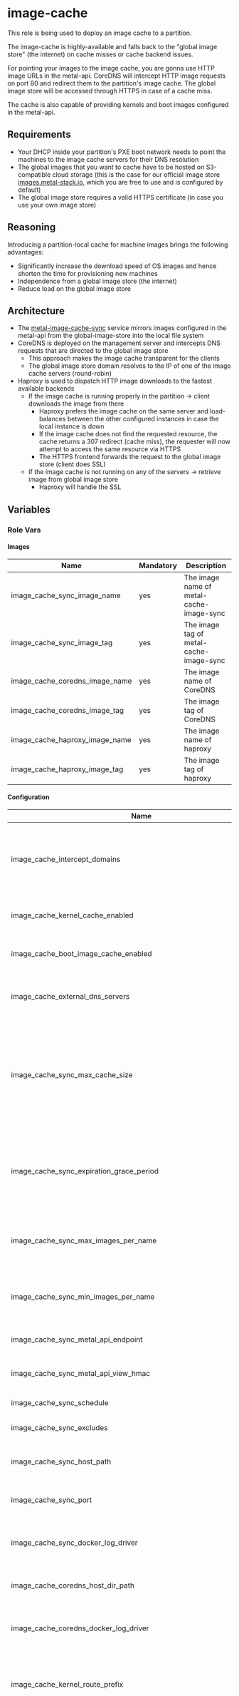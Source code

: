 # image-cache

This role is being used to deploy an image cache to a partition.

The image-cache is highly-available and falls back to the "global image store" (the internet) on cache misses or cache backend issues.

For pointing your images to the image cache, you are gonna use HTTP image URLs in the metal-api. CoreDNS will intercept HTTP image requests on port 80 and redirect them to the partition's image cache. The global image store will be accessed through HTTPS in case of a cache miss.

The cache is also capable of providing kernels and boot images configured in the metal-api.

## Requirements

- Your DHCP inside your partition's PXE boot network needs to point the machines to the image cache servers for their DNS resolution
- The global images that you want to cache have to be hosted on S3-compatible cloud storage (this is the case for our official image store [images.metal-stack.io](https://images.metal-stack.io/), which you are free to use and is configured by default)
- The global image store requires a valid HTTPS certificate (in case you use your own image store)

## Reasoning

Introducing a partition-local cache for machine images brings the following advantages:

- Significantly increase the download speed of OS images and hence shorten the time for provisioning new machines
- Independence from a global image store (the internet)
- Reduce load on the global image store

## Architecture

- The [metal-image-cache-sync](https://github.com/metal-stack/metal-image-cache-sync) service mirrors images configured in the metal-api from the global-image-store into the local file system
- CoreDNS is deployed on the management server and intercepts DNS requests that are directed to the global image store
  - This approach makes the image cache transparent for the clients
  - The global image store domain resolves to the IP of one of the image cache servers (round-robin)
- Haproxy is used to dispatch HTTP image downloads to the fastest available backends
  - If the image cache is running properly in the partition -> client downloads the image from there
    - Haproxy prefers the image cache on the same server and load-balances between the other configured instances in case the local instance is down
    - If the image cache does not find the requested resource, the cache returns a 307 redirect (cache miss), the requester will now attempt to access the same resource via HTTPS
    - The HTTPS frontend forwards the request to the global image store (client does SSL)
  - If the image cache is not running on any of the servers -> retrieve image from global image store
    - Haproxy will handle the SSL

## Variables

### Role Vars

#### Images

| Name                           | Mandatory | Description                              |
| ------------------------------ | --------- | ---------------------------------------- |
| image_cache_sync_image_name    | yes       | The image name of metal-cache-image-sync |
| image_cache_sync_image_tag     | yes       | The image tag of metal-cache-image-sync  |
| image_cache_coredns_image_name | yes       | The image name of CoreDNS                |
| image_cache_coredns_image_tag  | yes       | The image tag of CoreDNS                 |
| image_cache_haproxy_image_name | yes       | The image name of haproxy                |
| image_cache_haproxy_image_tag  | yes       | The image tag of haproxy                 |

#### Configuration

| Name                                                                   | Mandatory | Description                                                                                                               |
| ---------------------------------------------------------------------- | --------- | ------------------------------------------------------------------------------------------------------------------------- |
| image_cache_intercept_domains                                          |           | The domains for which the DNS requests are intercepted and pointed to the image cache                                     |
| image_cache_kernel_cache_enabled                                       |           | Enables caching partition boot kernels                                                                                    |
| image_cache_boot_image_cache_enabled                                   |           | Enables caching partition boot images                                                                                     |
| image_cache_external_dns_servers                                       |           | DNS servers that are used for resolving all other DNS requests                                                            |
| image_cache_sync_max_cache_size                                        |           | Maximum size that the cache should have in the end (can exceed if min amount of images for all image variants is reached) |
| image_cache_sync_expiration_grace_period                               |           | The amount of days to still sync images even if they have already expired in the metal-api                                |
| image_cache_sync_max_images_per_name                                   |           | Maximum amount of images to cache for an image variant                                                                    |
| image_cache_sync_min_images_per_name                                   |           | Minimum amount of images to keep of an image variant                                                                      |
| image_cache_sync_metal_api_endpoint                                    | yes       | Endpoint of the metal-api                                                                                                 |
| image_cache_sync_metal_api_view_hmac                                   | yes       | HMAC of the metal-api (requires view access)                                                                              |
| image_cache_sync_schedule                                              |           | Cron sync schedule                                                                                                        |
| image_cache_sync_excludes                                              |           | URL paths to exclude from the sync                                                                                        |
| image_cache_sync_host_path                                             |           | Root path of where to store the images                                                                                    |
| image_cache_sync_port                                                  |           | The image tag of metal-cache-image-sync                                                                                   |
| image_cache_sync_docker_log_driver                                     |           | Indicates where to write the docker logs to                                                                               |
| image_cache_coredns_host_dir_path                                      |           | The host path for CoreDNS configuration                                                                                   |
| image_cache_coredns_docker_log_driver                                  |           | Indicates where to write the docker logs to                                                                               |
| image_cache_kernel_route_prefix                                        |           | The route prefix to distinguish whether the kernel cache backend is used or not                                           |
| image_cache_boot_image_route_prefix                                    |           | The route prefix to distinguish whether the boot image cache backend is used or not                                       |
| image_cache_backend_hosts                                              |           | The hosts that are considered for load balancing, defaults to matched play hosts                                          |
| image_cache_haproxy_host_dir_path                                      |           | The host path for haproxy configuration                                                                                   |
| image_cache_haproxy_fallback_backend_server                            |           | The domain name of the "global image store" (internet, must have valid HTTPS)                                             |
| image_cache_haproxy_fallback_backend_server_health_endpoint            |           | The health endpoint which is expected to return 200 of the "global image store"                                           |
| image_cache_haproxy_kernel_fallback_backend_server                     |           | The domain name of the "global kernel store" (internet, must have valid HTTPS)                                            |
| image_cache_haproxy_kernel_fallback_backend_server_health_endpoint     |           | The health endpoint which is expected to return 200 of the "global kernel store"                                          |
| image_cache_haproxy_boot_image_fallback_backend_server                 |           | The domain name of the "global boot image store" (internet, must have valid HTTPS)                                        |
| image_cache_haproxy_boot_image_fallback_backend_server_health_endpoint |           | The health endpoint which is expected to return 200 of the "global boot image store"                                      |
| image_cache_haproxy_docker_log_driver                                  |           | Indicates where to write the docker logs to                                                                               |

### Host Vars

| Name                    | Mandatory | Description                                                                                                                            |
| ----------------------- | --------- | -------------------------------------------------------------------------------------------------------------------------------------- |
| image_cache_internal_ip |           | Alternative IP (default is ansible_host) used for resolving DNS requests to image cache hosts and for internal component communication |
